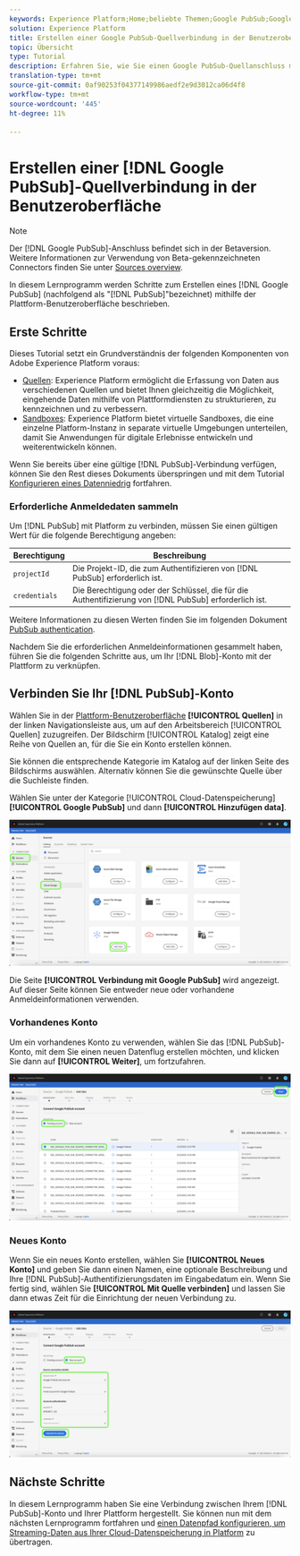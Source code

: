 ```yaml
---
keywords: Experience Platform;Home;beliebte Themen;Google PubSub;Google-Publikum
solution: Experience Platform
title: Erstellen einer Google PubSub-Quellverbindung in der Benutzeroberfläche
topic: Übersicht
type: Tutorial
description: Erfahren Sie, wie Sie einen Google PubSub-Quellanschluss mithilfe der Plattform-Benutzeroberfläche erstellen.
translation-type: tm+mt
source-git-commit: 0af90253f04377149986aedf2e9d3012ca06d4f8
workflow-type: tm+mt
source-wordcount: '445'
ht-degree: 11%

---
```



# Erstellen einer [!DNL Google PubSub]-Quellverbindung in der Benutzeroberfläche

>[!NOTE]
>
> Der [!DNL Google PubSub]-Anschluss befindet sich in der Betaversion. Weitere Informationen zur Verwendung von Beta-gekennzeichneten Connectors finden Sie unter [Sources overview](../../../../home.md#terms-and-conditions).

In diesem Lernprogramm werden Schritte zum Erstellen eines [!DNL Google PubSub] (nachfolgend als &quot;[!DNL PubSub]&quot;bezeichnet) mithilfe der Plattform-Benutzeroberfläche beschrieben.

## Erste Schritte

Dieses Tutorial setzt ein Grundverständnis der folgenden Komponenten von Adobe Experience Platform voraus:

* [Quellen](../../../../home.md): Experience Platform ermöglicht die Erfassung von Daten aus verschiedenen Quellen und bietet Ihnen gleichzeitig die Möglichkeit, eingehende Daten mithilfe von Plattformdiensten zu strukturieren, zu kennzeichnen und zu verbessern.
* [Sandboxes](../../../../../sandboxes/home.md): Experience Platform bietet virtuelle Sandboxes, die eine einzelne Platform-Instanz in separate virtuelle Umgebungen unterteilen, damit Sie Anwendungen für digitale Erlebnisse entwickeln und weiterentwickeln können.

Wenn Sie bereits über eine gültige [!DNL PubSub]-Verbindung verfügen, können Sie den Rest dieses Dokuments überspringen und mit dem Tutorial [Konfigurieren eines Datenniedrig](../../dataflow/batch/cloud-storage.md) fortfahren.

### Erforderliche Anmeldedaten sammeln

Um [!DNL PubSub] mit Platform zu verbinden, müssen Sie einen gültigen Wert für die folgende Berechtigung angeben:

| Berechtigung | Beschreibung |
| ---------- | ----------- |
| `projectId` | Die Projekt-ID, die zum Authentifizieren von [!DNL PubSub] erforderlich ist. |
| `credentials` | Die Berechtigung oder der Schlüssel, die für die Authentifizierung von [!DNL PubSub] erforderlich ist. |

Weitere Informationen zu diesen Werten finden Sie im folgenden Dokument [PubSub authentication](https://cloud.google.com/pubsub/docs/authentication).

Nachdem Sie die erforderlichen Anmeldeinformationen gesammelt haben, führen Sie die folgenden Schritte aus, um Ihr [!DNL Blob]-Konto mit der Plattform zu verknüpfen.

## Verbinden Sie Ihr [!DNL PubSub]-Konto

Wählen Sie in der [Plattform-Benutzeroberfläche](https://platform.adobe.com) **[!UICONTROL Quellen]** in der linken Navigationsleiste aus, um auf den Arbeitsbereich [!UICONTROL Quellen] zuzugreifen. Der Bildschirm [!UICONTROL Katalog] zeigt eine Reihe von Quellen an, für die Sie ein Konto erstellen können.

Sie können die entsprechende Kategorie im Katalog auf der linken Seite des Bildschirms auswählen. Alternativ können Sie die gewünschte Quelle über die Suchleiste finden.

Wählen Sie unter der Kategorie [!UICONTROL Cloud-Datenspeicherung] **[!UICONTROL Google PubSub]** und dann **[!UICONTROL Hinzufügen data]**.

![Katalog](../../../../images/tutorials/create/google-pubsub/catalog.png)

Die Seite **[!UICONTROL Verbindung mit Google PubSub]** wird angezeigt. Auf dieser Seite können Sie entweder neue oder vorhandene Anmeldeinformationen verwenden.

### Vorhandenes Konto

Um ein vorhandenes Konto zu verwenden, wählen Sie das [!DNL PubSub]-Konto, mit dem Sie einen neuen Datenflug erstellen möchten, und klicken Sie dann auf **[!UICONTROL Weiter]**, um fortzufahren.

![existing](../../../../images/tutorials/create/google-pubsub/existing.png)

### Neues Konto

Wenn Sie ein neues Konto erstellen, wählen Sie **[!UICONTROL Neues Konto]** und geben Sie dann einen Namen, eine optionale Beschreibung und Ihre [!DNL PubSub]-Authentifizierungsdaten im Eingabedatum ein. Wenn Sie fertig sind, wählen Sie **[!UICONTROL Mit Quelle verbinden]** und lassen Sie dann etwas Zeit für die Einrichtung der neuen Verbindung zu.

![new](../../../../images/tutorials/create/google-pubsub/new.png)

## Nächste Schritte

In diesem Lernprogramm haben Sie eine Verbindung zwischen Ihrem [!DNL PubSub]-Konto und Ihrer Plattform hergestellt. Sie können nun mit dem nächsten Lernprogramm fortfahren und [einen Datenpfad konfigurieren, um Streaming-Daten aus Ihrer Cloud-Datenspeicherung in Platform](../../dataflow/streaming/cloud-storage-streaming.md) zu übertragen.
